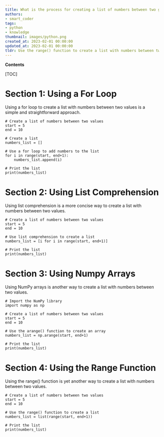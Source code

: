 ```yaml
---
title: What is the process for creating a list of numbers between two given values?
authors:
- smart_coder
tags:
- python
- knowledge
thumbnail: images/python.png
created_at: 2023-02-01 00:00:00
updated_at: 2023-02-01 00:00:00
tldr: Use the range() function to create a list with numbers between two values in Python.
---
```


**Contents**

[TOC]

# Section 1: Using a For Loop

Using a for loop to create a list with numbers between two values is a simple and straightforward approach.

```
# Create a list of numbers between two values
start = 5
end = 10

# Create a list
numbers_list = []

# Use a for loop to add numbers to the list
for i in range(start, end+1):
    numbers_list.append(i)

# Print the list
print(numbers_list)
```

# Section 2: Using List Comprehension

Using list comprehension is a more concise way to create a list with numbers between two values.

```
# Create a list of numbers between two values
start = 5
end = 10

# Use list comprehension to create a list
numbers_list = [i for i in range(start, end+1)]

# Print the list
print(numbers_list)
```

# Section 3: Using Numpy Arrays

Using NumPy arrays is another way to create a list with numbers between two values.

```
# Import the NumPy library
import numpy as np

# Create a list of numbers between two values
start = 5
end = 10

# Use the arange() function to create an array
numbers_list = np.arange(start, end+1)

# Print the list
print(numbers_list)
```

# Section 4: Using the Range Function

Using the range() function is yet another way to create a list with numbers between two values.

```
# Create a list of numbers between two values
start = 5
end = 10

# Use the range() function to create a list
numbers_list = list(range(start, end+1))

# Print the list
print(numbers_list)
```
